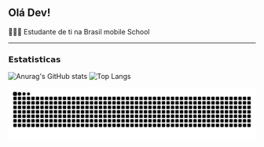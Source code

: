 ## Olá Dev!  

👨🏻‍💻 Estudante de ti na Brasil mobile School 

---

### 𝗘𝘀𝘁𝗮𝘁𝗶𝘀𝘁𝗶𝗰𝗮𝘀

![Anurag's GitHub stats](https://github-readme-stats.vercel.app/api?username=italoszc&show_icon=true&theme=radical)
![Top Langs](https://github-readme-stats.vercel.app/api/top-langs/?username=anuraghazra&layout=compact&icon=true&theme=radical)

<picture align="center">
  <source media="(prefers-color-scheme: dark)" srcset="https://raw.githubusercontent.com/italoszc/italoszc/output/github-contribution-grid-snake-dark.svg">
  <source media="(prefers-color-scheme: light)" srcset="https://raw.githubusercontent.com/italoszc/italoszc/output/github-contribution-grid-snake-dark.svg">
  <img align="center" alt="github contribution grid snake animation" src="https://raw.githubusercontent.com/italoszc/italoszc/output/github-contribution-grid-snake.svg">
</picture>


